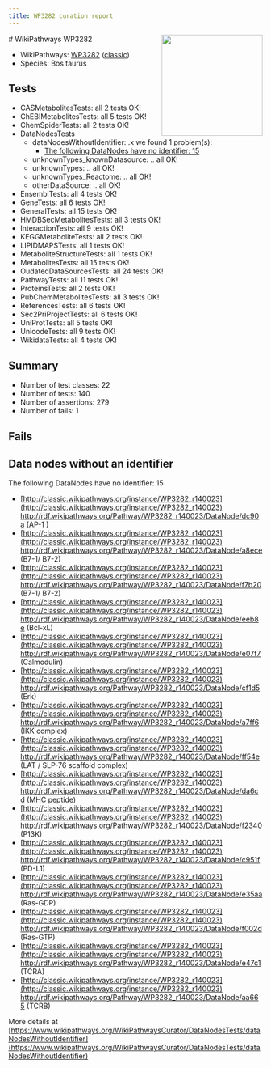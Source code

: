 ```yaml
---
title: WP3282 curation report
---
```


<img style="float: right; width: 200px" src="https://upload.wikimedia.org/wikipedia/commons/thumb/8/83/Wplogo_with_text_500.png/640px-Wplogo_with_text_500.png" />
# WikiPathways WP3282

* WikiPathways: [WP3282](https://wikipathways.org/pathways/WP3282) ([classic](https://classic.wikipathways.org/instance/WP3282))
* Species: Bos taurus
## Tests
* CASMetabolitesTests: all 2 tests OK!
* ChEBIMetabolitesTests: all 5 tests OK!
* ChemSpiderTests: all 2 tests OK!
* DataNodesTests
    * dataNodesWithoutIdentifier: .x we found 1 problem(s):
        * [The following DataNodes have no identifier: 15](#8792c495)
    * unknownTypes_knownDatasource: .. all OK!
    * unknownTypes: .. all OK!
    * unknownTypes_Reactome: .. all OK!
    * otherDataSource: .. all OK!
* EnsemblTests: all 4 tests OK!
* GeneTests: all 6 tests OK!
* GeneralTests: all 15 tests OK!
* HMDBSecMetabolitesTests: all 3 tests OK!
* InteractionTests: all 9 tests OK!
* KEGGMetaboliteTests: all 2 tests OK!
* LIPIDMAPSTests: all 1 tests OK!
* MetaboliteStructureTests: all 1 tests OK!
* MetabolitesTests: all 15 tests OK!
* OudatedDataSourcesTests: all 24 tests OK!
* PathwayTests: all 11 tests OK!
* ProteinsTests: all 2 tests OK!
* PubChemMetabolitesTests: all 3 tests OK!
* ReferencesTests: all 6 tests OK!
* Sec2PriProjectTests: all 6 tests OK!
* UniProtTests: all 5 tests OK!
* UnicodeTests: all 9 tests OK!
* WikidataTests: all 4 tests OK!


## Summary

* Number of test classes: 22
* Number of tests: 140
* Number of assertions: 279
* Number of fails: 1

## Fails

<a name="8792c495" />

## Data nodes without an identifier

The following DataNodes have no identifier: 15

* [http://classic.wikipathways.org/instance/WP3282_r140023](http://classic.wikipathways.org/instance/WP3282_r140023) http://rdf.wikipathways.org/Pathway/WP3282_r140023/DataNode/dc90a (AP-1 )
* [http://classic.wikipathways.org/instance/WP3282_r140023](http://classic.wikipathways.org/instance/WP3282_r140023) http://rdf.wikipathways.org/Pathway/WP3282_r140023/DataNode/a8ece (B7-1/ B7-2)
* [http://classic.wikipathways.org/instance/WP3282_r140023](http://classic.wikipathways.org/instance/WP3282_r140023) http://rdf.wikipathways.org/Pathway/WP3282_r140023/DataNode/f7b20 (B7-1/ B7-2)
* [http://classic.wikipathways.org/instance/WP3282_r140023](http://classic.wikipathways.org/instance/WP3282_r140023) http://rdf.wikipathways.org/Pathway/WP3282_r140023/DataNode/eeb8e (Bcl-xL)
* [http://classic.wikipathways.org/instance/WP3282_r140023](http://classic.wikipathways.org/instance/WP3282_r140023) http://rdf.wikipathways.org/Pathway/WP3282_r140023/DataNode/e07f7 (Calmodulin)
* [http://classic.wikipathways.org/instance/WP3282_r140023](http://classic.wikipathways.org/instance/WP3282_r140023) http://rdf.wikipathways.org/Pathway/WP3282_r140023/DataNode/cf1d5 (Erk)
* [http://classic.wikipathways.org/instance/WP3282_r140023](http://classic.wikipathways.org/instance/WP3282_r140023) http://rdf.wikipathways.org/Pathway/WP3282_r140023/DataNode/a7ff6 (IKK complex)
* [http://classic.wikipathways.org/instance/WP3282_r140023](http://classic.wikipathways.org/instance/WP3282_r140023) http://rdf.wikipathways.org/Pathway/WP3282_r140023/DataNode/ff54e (LAT / SLP-76 scaffold complex)
* [http://classic.wikipathways.org/instance/WP3282_r140023](http://classic.wikipathways.org/instance/WP3282_r140023) http://rdf.wikipathways.org/Pathway/WP3282_r140023/DataNode/da6cd (MHC peptide)
* [http://classic.wikipathways.org/instance/WP3282_r140023](http://classic.wikipathways.org/instance/WP3282_r140023) http://rdf.wikipathways.org/Pathway/WP3282_r140023/DataNode/f2340 (P13K)
* [http://classic.wikipathways.org/instance/WP3282_r140023](http://classic.wikipathways.org/instance/WP3282_r140023) http://rdf.wikipathways.org/Pathway/WP3282_r140023/DataNode/c951f (PD-L1)
* [http://classic.wikipathways.org/instance/WP3282_r140023](http://classic.wikipathways.org/instance/WP3282_r140023) http://rdf.wikipathways.org/Pathway/WP3282_r140023/DataNode/e35aa (Ras-GDP)
* [http://classic.wikipathways.org/instance/WP3282_r140023](http://classic.wikipathways.org/instance/WP3282_r140023) http://rdf.wikipathways.org/Pathway/WP3282_r140023/DataNode/f002d (Ras-GTP)
* [http://classic.wikipathways.org/instance/WP3282_r140023](http://classic.wikipathways.org/instance/WP3282_r140023) http://rdf.wikipathways.org/Pathway/WP3282_r140023/DataNode/e47c1 (TCRA)
* [http://classic.wikipathways.org/instance/WP3282_r140023](http://classic.wikipathways.org/instance/WP3282_r140023) http://rdf.wikipathways.org/Pathway/WP3282_r140023/DataNode/aa665 (TCRB)


More details at [https://www.wikipathways.org/WikiPathwaysCurator/DataNodesTests/dataNodesWithoutIdentifier](https://www.wikipathways.org/WikiPathwaysCurator/DataNodesTests/dataNodesWithoutIdentifier)

